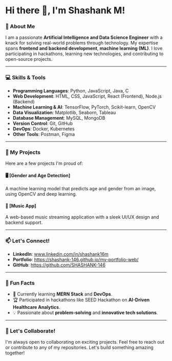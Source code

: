# Hi there 👋, I'm Shashank M!

### 🚀 About Me

I am a passionate **Artificial Intelligence and Data Science Engineer** with a knack for solving real-world problems through technology. My expertise spans **frontend and backend development**, **machine learning (ML)**. I love participating in hackathons, learning new technologies, and contributing to open-source projects.

---

### 💻 Skills & Tools
- **Programming Languages**: Python, JavaScript, Java, C
- **Web Development**: HTML, CSS, JavaScript, React (Frontend), Node.js (Backend)
- **Machine Learning & AI**: TensorFlow, PyTorch, Scikit-learn, OpenCV
- **Data Visualization**: Matplotlib, Seaborn, Tableau
- **Database Management**: MySQL, MongoDB
- **Version Control**: Git, GitHub
- **DevOps**: Docker, Kubernetes
- **Other Tools**: Postman, Figma

---

### 🌟 My Projects
Here are a few projects I'm proud of:

#### 🖥️ [Gender and Age Detection]
A machine learning model that predicts age and gender from an image, using OpenCV and deep learning.

#### 🎵 [Music App]
A web-based music streaming application with a sleek UI/UX design and backend support.

---

### 📫 Let's Connect!
- **LinkedIn**: www.linkedin.com/in/shashank16m
- **Portfolio**: https://shashank-146.github.io/my-portfolio-web/
- **GitHub**: https://github.com/SHASHANK-146 

---

### 🚀 Fun Facts
- 🌱 Currently learning **MERN Stack** and **DevOps**.
- 🏆 Participated in hackathons like SEED Hackathon on **AI-Driven Healthcare Analytics**.
- 💡 Passionate about **problem-solving** and **innovative tech solutions**.

---

### 💬 Let's Collaborate!
I'm always open to collaborating on exciting projects. Feel free to reach out or contribute to any of my repositories. Let's build something amazing together!
